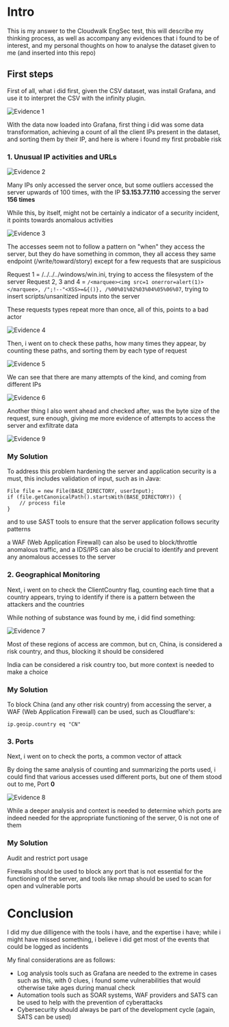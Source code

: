 # Intro

This is my answer to the Cloudwalk EngSec test, this will describe my thinking process, as well as accompany any evidences that i found to be of interest, and my personal thoughts on how to analyse the dataset given to me (and inserted into this repo)

## First steps

First of all, what i did first, given the CSV dataset, was install Grafana, and use it to interpret the CSV with the infinity plugin.

![Evidence 1](/photos/1.png?raw=true "Evidence 1")

With the data now loaded into Grafana, first thing i did was some data transformation, achieving a count of all the client IPs present in the dataset, and sorting them by their IP, and here is where i found my first probable risk

### 1. Unusual IP activities and URLs

![Evidence 2](/photos/2.png?raw=true "Evidence 2")

Many IPs only accessed the server once, but some outliers accessed the server upwards of 100 times, with the IP **53.153.77.110** accessing the server **156 times**

While this, by itself, might not be certainly a indicator of a security incident, it points towards anomalous activities

![Evidence 3](/photos/3.png?raw=true "Evidence 3")

The accesses seem not to follow a pattern on "when" they access the server, but they do have something in common, they all access they same endpoint (/write/toward/story) except for a few requests that are suspicious

Request 1 = /../../../windows/win.ini, trying to access the filesystem of the server
Request 2, 3 and 4 = ```/<marquee><img src=1 onerror=alert(1)></marquee>, /";!--"<XSS>=&{()}, /%00%01%02%03%04%05%06%07```, trying to insert scripts/unsanitized inputs into the server

These requests types repeat more than once, all of this, points to a bad actor

![Evidence 4](/photos/4.png?raw=true "Evidence 4")

Then, i went on to check these paths, how many times they appear, by counting these paths, and sorting them by each type of request

![Evidence 5](/photos/5.png?raw=true "Evidence 5")

We can see that there are many attempts of the kind, and coming from different IPs

![Evidence 6](/photos/6.png?raw=true "Evidence 6")

Another thing I also went ahead and checked after, was the byte size of the request, sure enough, giving me more evidence of attempts to access the server and exfiltrate data

![Evidence 9](/photos/9.png?raw=true "Evidence 9")

### My Solution

To address this problem hardening the server and application security is a must, this includes validation of input, such as in Java:

```
File file = new File(BASE_DIRECTORY, userInput);
if (file.getCanonicalPath().startsWith(BASE_DIRECTORY)) {
    // process file
}
```

and to use SAST tools to ensure that the server application follows security patterns

a WAF (Web Application Firewall) can also be used to block/throttle anomalous traffic, and a IDS/IPS can also be crucial to identify and prevent any anomalous accesses to the server

### 2. Geographical Monitoring

Next, i went on to check the ClientCountry flag, counting each time that a country appears, trying to identify if there is a pattern between the attackers and the countries

While nothing of substance was found by me, i did find something:

![Evidence 7](/photos/7.png?raw=true "Evidence 7")

Most of these regions of access are common, but cn, China, is considered a risk country, and thus, blocking it should be considered

India can be considered a risk country too, but more context is needed to make a choice

### My Solution

To block China (and any other risk country) from accessing the server, a WAF (Web Application Firewall) can be used, such as Cloudflare's:

```
ip.geoip.country eq "CN"
```

### 3. Ports

Next, i went on to check the ports, a common vector of attack

By doing the same analysis of counting and summarizing the ports used, i could find that various accesses used different ports, but one of them stood out to me, Port **0**

![Evidence 8](/photos/8.png?raw=true "Evidence 8")

While a deeper analysis and context is needed to determine which ports are indeed needed for the appropriate functioning of the server, 0 is not one of them

### My Solution

Audit and restrict port usage

Firewalls should be used to block any port that is not essential for the functioning of the server, and tools like nmap should be used to scan for open and vulnerable ports

# Conclusion

I did my due dilligence with the tools i have, and the expertise i have; while i might have missed something, i believe i did get most of the events that could be logged as incidents

My final considerations are as follows:

- Log analysis tools such as Grafana are needed to the extreme in cases such as this, with 0 clues, i found some vulnerabilities that would otherwise take ages during manual check
- Automation tools such as SOAR systems, WAF providers and SATS can be used to help with the prevention of cyberattacks
- Cybersecurity should always be part of the development cycle (again, SATS can be used)




